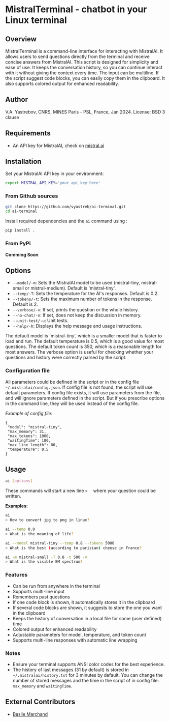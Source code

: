 # MistralTerminal - chatbot in your Linux terminal

## Overview

MistralTerminal is a command-line interface for interacting with MistralAI. It allows users to send questions directly from the terminal and receive concise answers from MistralAI. This script is designed for simplicity and ease of use. It keeps the conversation history, so you can continue interact with it without giving the context every time. The input can be multiline. If the script suggest code blocks, you can easily copy them in the clipboard. It also supports colored output for enhanced readability.

## Author

V.A. Yastrebov, CNRS, MINES Paris - PSL, France, Jan 2024.
License: BSD 3 clause

## Requirements

- An API key for MistralAI, check on [mistral.ai](https://mistral.ai)

## Installation

Set your MistralAI API key in your environment:

```bash
export MISTRAL_API_KEY='your_api_key_here'
```

### From Github sources

```bash
git clone https://github.com/vyastreb/ai-terminal.git
cd ai-terminal
```

Install required dependencies and the `ai` command using :

```bash
pip install .
```

### From PyPi

**Comming Soon**

## Options

- `--model/-m`: Sets the MistralAI model to be used (mistral-tiny, mistral-small or mistral-medium). Default is 'mistral-tiny'.
- `--temp/-T`: Sets the temperature for the AI's responses. Default is 0.2.
- `--tokens/-t`: Sets the maximum number of tokens in the response. Default is 2.
- `--verbose/-v`: If set, prints the question or the whole history.
- `--no-chat/-n`: If set, does not keep the discussion in memory.
- `--unit-test/-u`: Unit tests.
- `--help/-h`: Displays the help message and usage instructions.

The default model is 'mistral-tiny', which is a smaller model that is faster to load and run. The default temperature is 0.5, which is a good value for most questions. The default token count is 350, which is a reasonable length for most answers. The verbose option is useful for checking whether your questions and history were correctly parsed by the script.

### Configuration file

All parameters could be defined in the script or in the config file `~/.mistralai/config.json`.
If config file is not found, the script will use default parameters.
If config file exists, it will use parameters from the file, and will ignore parameters defined in the script.
But if you prescribe options in the command line, they will be used instead of the config file.

_Example of config file:_

```
{
 "model": "mistral-tiny",
 "max_memory": 31,
 "max_tokens": 1000,
 "waitingTime": 180,
 "max_line_length": 80,
 "temperature": 0.5
}
```

## Usage

```bash
ai [options]
```

These commands will start a new line `>  ` where your question could be written.

**Examples:**

```bash
ai
> How to convert jpg to png in linux?
```

```bash
ai --temp 0.0
> What is the meaning of life?
```

```bash
ai --model mistral-tiny --temp 0.8 --tokens 5000
> What is the best (according to parisian) cheese in France?
```

```bash
ai -m mistral-small -T 0.8 -t 500 -v
> What is the visible EM spectrum?
```

### Features

- Can be run from anywhere in the terminal
- Supports multi-line input
- Remembers past questions
- If one code block is shown, it automatically stores it in the clipboard
- If several code blocks are shown, it suggests to store the one you want in the clipboard
- Keeps the history of conversation in a local file for some (user defined) time
- Colored output for enhanced readability
- Adjustable parameters for model, temperature, and token count
- Supports multi-line responses with automatic line wrapping

### Notes

- Ensure your terminal supports ANSI color codes for the best experience.
- The history of last messages (31 by default) is stored in `~/.mistralai/history.txt` for 3 minutes by default. You can change the number of stored messages and the time in the script of in config file: `max_memory` and `waitingTime`.

## External Contributors

- [Basile Marchand](https://github.com/basileMarchand)
